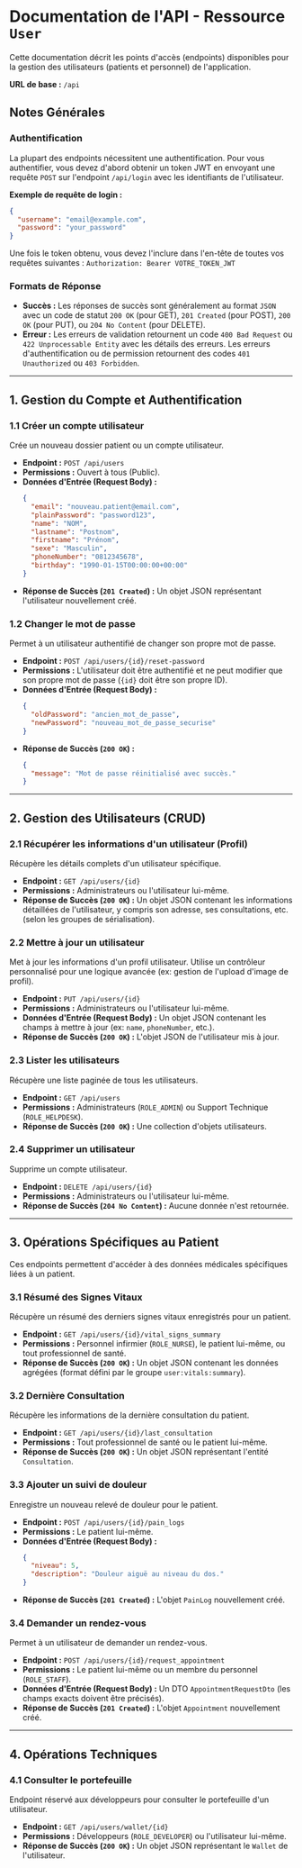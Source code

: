 # Documentation de l'API - Ressource `User`

Cette documentation décrit les points d'accès (endpoints) disponibles pour la gestion des utilisateurs (patients et personnel) de l'application.

**URL de base :** `/api`

## Notes Générales

### Authentification

La plupart des endpoints nécessitent une authentification. Pour vous authentifier, vous devez d'abord obtenir un token JWT en envoyant une requête `POST` sur l'endpoint `/api/login` avec les identifiants de l'utilisateur.

**Exemple de requête de login :**
```json
{
  "username": "email@example.com",
  "password": "your_password"
}
```

Une fois le token obtenu, vous devez l'inclure dans l'en-tête de toutes vos requêtes suivantes :
`Authorization: Bearer VOTRE_TOKEN_JWT`

### Formats de Réponse

-   **Succès :** Les réponses de succès sont généralement au format `JSON` avec un code de statut `200 OK` (pour GET), `201 Created` (pour POST), `200 OK` (pour PUT), ou `204 No Content` (pour DELETE).
-   **Erreur :** Les erreurs de validation retournent un code `400 Bad Request` ou `422 Unprocessable Entity` avec les détails des erreurs. Les erreurs d'authentification ou de permission retournent des codes `401 Unauthorized` ou `403 Forbidden`.

---

## 1. Gestion du Compte et Authentification

### 1.1 Créer un compte utilisateur
Crée un nouveau dossier patient ou un compte utilisateur.

-   **Endpoint :** `POST /api/users`
-   **Permissions :** Ouvert à tous (Public).
-   **Données d'Entrée (Request Body) :**
    ```json
    {
      "email": "nouveau.patient@email.com",
      "plainPassword": "password123",
      "name": "NOM",
      "lastname": "Postnom",
      "firstname": "Prénom",
      "sexe": "Masculin",
      "phoneNumber": "0812345678",
      "birthday": "1990-01-15T00:00:00+00:00"
    }
    ```
-   **Réponse de Succès (`201 Created`) :** Un objet JSON représentant l'utilisateur nouvellement créé.

### 1.2 Changer le mot de passe
Permet à un utilisateur authentifié de changer son propre mot de passe.

-   **Endpoint :** `POST /api/users/{id}/reset-password`
-   **Permissions :** L'utilisateur doit être authentifié et ne peut modifier que son propre mot de passe (`{id}` doit être son propre ID).
-   **Données d'Entrée (Request Body) :**
    ```json
    {
      "oldPassword": "ancien_mot_de_passe",
      "newPassword": "nouveau_mot_de_passe_securise"
    }
    ```
-   **Réponse de Succès (`200 OK`) :**
    ```json
    {
      "message": "Mot de passe réinitialisé avec succès."
    }
    ```

---

## 2. Gestion des Utilisateurs (CRUD)

### 2.1 Récupérer les informations d'un utilisateur (Profil)
Récupère les détails complets d'un utilisateur spécifique.

-   **Endpoint :** `GET /api/users/{id}`
-   **Permissions :** Administrateurs ou l'utilisateur lui-même.
-   **Réponse de Succès (`200 OK`) :** Un objet JSON contenant les informations détaillées de l'utilisateur, y compris son adresse, ses consultations, etc. (selon les groupes de sérialisation).

### 2.2 Mettre à jour un utilisateur
Met à jour les informations d'un profil utilisateur. Utilise un contrôleur personnalisé pour une logique avancée (ex: gestion de l'upload d'image de profil).

-   **Endpoint :** `PUT /api/users/{id}`
-   **Permissions :** Administrateurs ou l'utilisateur lui-même.
-   **Données d'Entrée (Request Body) :** Un objet JSON contenant les champs à mettre à jour (ex: `name`, `phoneNumber`, etc.).
-   **Réponse de Succès (`200 OK`) :** L'objet JSON de l'utilisateur mis à jour.

### 2.3 Lister les utilisateurs
Récupère une liste paginée de tous les utilisateurs.

-   **Endpoint :** `GET /api/users`
-   **Permissions :** Administrateurs (`ROLE_ADMIN`) ou Support Technique (`ROLE_HELPDESK`).
-   **Réponse de Succès (`200 OK`) :** Une collection d'objets utilisateurs.

### 2.4 Supprimer un utilisateur
Supprime un compte utilisateur.

-   **Endpoint :** `DELETE /api/users/{id}`
-   **Permissions :** Administrateurs ou l'utilisateur lui-même.
-   **Réponse de Succès (`204 No Content`) :** Aucune donnée n'est retournée.

---

## 3. Opérations Spécifiques au Patient

Ces endpoints permettent d'accéder à des données médicales spécifiques liées à un patient.

### 3.1 Résumé des Signes Vitaux
Récupère un résumé des derniers signes vitaux enregistrés pour un patient.

-   **Endpoint :** `GET /api/users/{id}/vital_signs_summary`
-   **Permissions :** Personnel infirmier (`ROLE_NURSE`), le patient lui-même, ou tout professionnel de santé.
-   **Réponse de Succès (`200 OK`) :** Un objet JSON contenant les données agrégées (format défini par le groupe `user:vitals:summary`).

### 3.2 Dernière Consultation
Récupère les informations de la dernière consultation du patient.

-   **Endpoint :** `GET /api/users/{id}/last_consultation`
-   **Permissions :** Tout professionnel de santé ou le patient lui-même.
-   **Réponse de Succès (`200 OK`) :** Un objet JSON représentant l'entité `Consultation`.

### 3.3 Ajouter un suivi de douleur
Enregistre un nouveau relevé de douleur pour le patient.

-   **Endpoint :** `POST /api/users/{id}/pain_logs`
-   **Permissions :** Le patient lui-même.
-   **Données d'Entrée (Request Body) :**
    ```json
    {
      "niveau": 5,
      "description": "Douleur aiguë au niveau du dos."
    }
    ```
-   **Réponse de Succès (`201 Created`) :** L'objet `PainLog` nouvellement créé.

### 3.4 Demander un rendez-vous
Permet à un utilisateur de demander un rendez-vous.

-   **Endpoint :** `POST /api/users/{id}/request_appointment`
-   **Permissions :** Le patient lui-même ou un membre du personnel (`ROLE_STAFF`).
-   **Données d'Entrée (Request Body) :** Un DTO `AppointmentRequestDto` (les champs exacts doivent être précisés).
-   **Réponse de Succès (`201 Created`) :** L'objet `Appointment` nouvellement créé.

---

## 4. Opérations Techniques

### 4.1 Consulter le portefeuille
Endpoint réservé aux développeurs pour consulter le portefeuille d'un utilisateur.

-   **Endpoint :** `GET /api/users/wallet/{id}`
-   **Permissions :** Développeurs (`ROLE_DEVELOPER`) ou l'utilisateur lui-même.
-   **Réponse de Succès (`200 OK`) :** Un objet JSON représentant le `Wallet` de l'utilisateur.

